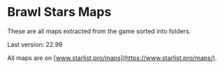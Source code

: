 # Brawl Stars Maps
These are all maps extracted from the game sorted into folders.

Last version: 22.99

All maps are on [www.starlist.pro/maps](https://www.starlist.pro/maps/).
